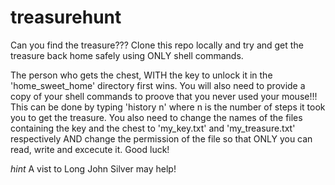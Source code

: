 # treasurehunt

Can you find the treasure??? Clone this repo locally and try and get the treasure back home safely using ONLY shell commands.


The person who gets the chest, WITH the key to unlock it in the 'home_sweet_home' directory first wins. 
You will also need to provide a copy of your shell commands to proove that you never used your mouse!!! This can be done by typing 'history n' where n is the number of steps it took you to get the treasure.
You also need to change the names of the files containing the key and the chest to 'my_key.txt' and 'my_treasure.txt' respectively AND change the permission of the file so that ONLY you can read, write and excecute it.
Good luck!

_hint_ A vist to Long John Silver may help! 
